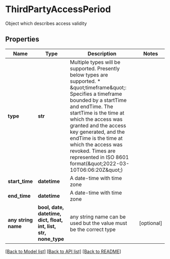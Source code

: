 # ThirdPartyAccessPeriod

Object which describes access validity

## Properties
Name | Type | Description | Notes
------------ | ------------- | ------------- | -------------
**type** | **str** | Multiple types will be supported. Presently below types are supported. * \&quot;timeframe\&quot;: Specifies a timeframe bounded by a startTime and endTime.     The startTime is the time at which the access was granted and the access key generated,    and the endTime is the time at which the access was revoked. Times are represented in ISO 8601 format(\&quot;2022-03-10T06:06:20Z\&quot;) | 
**start_time** | **datetime** | A date-time with time zone | 
**end_time** | **datetime** | A date-time with time zone | 
**any string name** | **bool, date, datetime, dict, float, int, list, str, none_type** | any string name can be used but the value must be the correct type | [optional]

[[Back to Model list]](../README.md#documentation-for-models) [[Back to API list]](../README.md#documentation-for-api-endpoints) [[Back to README]](../README.md)


